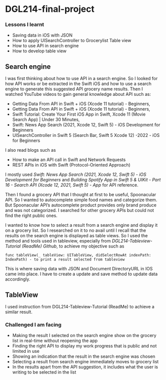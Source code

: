 # DGL214-final-project
### Lessons I learnt
- Saving data in iOS with JSON
- How to apply UISearchController to Grocerylist Table view
- How to use API in search engine
- How to develop table view

## Search engine
I was first thinking about how to use API in a search engine. So I looked for how API works or be extracted in the Swift iOS and how to use a search engine to generate this suggested API grocery name results. Then I watched YouTube videos to gain general knowledge about API such as:
- Getting Data From API in Swift + iOS (Xcode 11 tutorial) - Beginners, 
- Getting Data From API in Swift + iOS (Xcode 11 tutorial) - Beginners, 
- Swift Tutorial: Create Your First iOS App in Swift, Xcode 11 (Movie Search App) | Under 30 Minutes, 
- Swift: News App Search (2021, Xcode 12, Swift 5) - iOS Development for Beginners
- UISearchController in Swift 5 (Search Bar, Swift 5 Xcode 12) -2022 - iOS for Beginners

I also read blogs such as 
- How to make an API call in Swift and Network Requests
- REST APIs in iOS with Swift (Protocol-Oriented Approach)

I mostly used *Swift: News App Search (2021, Xcode 12, Swift 5) - iOS Development for Beginners* and *Building Spotify App in Swift 5 & UIKit - Part 16 - Search API (Xcode 12, 2021, Swift 5) - App* for API reference. 

Then I found a grocery API that I thought at first to be useful, Spoonacular API. So I wanted to autocomplete simple food names and categorize them. But Spoonacular API’s autocomplete product provides only brand produce and was not categorized. I searched for other grocery APIs but could not find the right public ones.

I wanted to know how to select a result from a search engine and display it on a grocery list. So I researched on it to no avail until I recall that the results on the search engine is displayed as table views. So I used the method and tools used in tableview, especially from *DGL214-Tableview-Tutorial (ReadMe) Github*, to achieve my objective such as 
``` 
func tableView(_ tableView: UITableView, didSelectRowAt indexPath: IndexPath) - to print a result selected from tableview
```
This is where saving data with JSON and Document DirectoryURL in IOS came into place. I have to create a update and save method to update data accordingly.

## TableView
I used instruction from DGL214-Tableview-Tutorial (ReadMe) to achieve a similar result.

### Challenged I am facing
- Making the result I selected on the search engine show on the grocery list in real-time without reopening the app
- Finding the right API to display my work progress that is public and not limited in use
- Showing an indication that the result in the search engine was chosen
- Selecting a result from search engine immediately moves to grocery list
- In the results apart from the API suggestion, it includes what the user is writing to be selected in the list